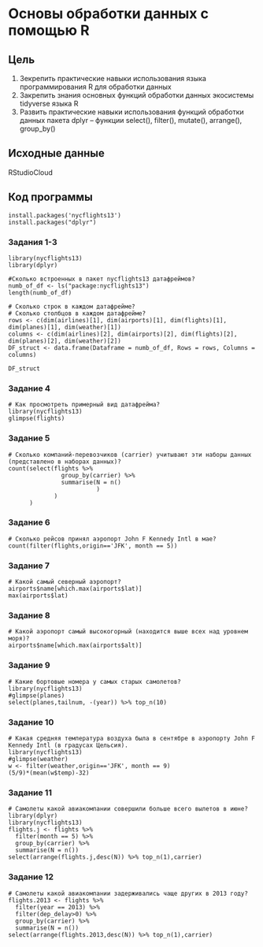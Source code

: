 # Основы обработки данных с помощью R

## Цель

1. Зекрепить практические навыки использования языка программирования R для обработки данных
2. Закрепить знания основных функций обработки данных экосистемы tidyverse языка R
3. Развить практические навыки использования функций обработки данных пакета dplyr – функции
select(), filter(), mutate(), arrange(), group_by()

## Исходные данные

RStudioCloud

## Код программы

```{r}
install.packages('nycflights13')
install.packages("dplyr")
```

### Задания 1-3

```{r}
library(nycflights13)
library(dplyr)

#Сколько встроенных в пакет nycflights13 датафреймов?
numb_of_df <- ls("package:nycflights13")
length(numb_of_df)

# Сколько строк в каждом датафрейме?
# Сколько столбцов в каждом датафрейме?
rows <- c(dim(airlines)[1], dim(airports)[1], dim(flights)[1], dim(planes)[1], dim(weather)[1])
columns <- c(dim(airlines)[2], dim(airports)[2], dim(flights)[2], dim(planes)[2], dim(weather)[2])
DF_struct <- data.frame(Dataframe = numb_of_df, Rows = rows, Columns = columns)

DF_struct
```

### Задание 4

```{r}
# Как просмотреть примерный вид датафрейма?
library(nycflights13)
glimpse(flights)
```

### Задание 5

```{r}
# Сколько компаний-перевозчиков (carrier) учитывают эти наборы данных (представлено в наборах данных)?
count(select(flights %>%
               group_by(carrier) %>%
               summarise(N = n()
                         )
             )
      )
```

### Задание 6

```{r}
# Сколько рейсов принял аэропорт John F Kennedy Intl в мае?
count(filter(flights,origin=='JFK', month == 5))
```

### Задание 7

```{r}
# Какой самый северный аэропорт?
airports$name[which.max(airports$lat)]
max(airports$lat)
```

### Задание 8

```{r}
# Какой аэропорт самый высокогорный (находится выше всех над уровнем моря)?
airports$name[which.max(airports$alt)]
```

### Задание 9

```{r}
# Какие бортовые номера у самых старых самолетов?
library(nycflights13)
#glimpse(planes)
select(planes,tailnum, -(year)) %>% top_n(10)
```

### Задание 10

```{r}
# Какая средняя температура воздуха была в сентябре в аэропорту John F Kennedy Intl (в градусах Цельсия).
library(nycflights13)
#glimpse(weather)
w <- filter(weather,origin=='JFK', month == 9)
(5/9)*(mean(w$temp)-32)
```

### Задание 11

```{r}
# Самолеты какой авиакомпании совершили больше всего вылетов в июне?
library(dplyr)
library(nycflights13)
flights.j <- flights %>%
  filter(month == 5) %>%
  group_by(carrier) %>%
  summarise(N = n())
select(arrange(flights.j,desc(N)) %>% top_n(1),carrier)

```

### Задание 12

```{r}
# Самолеты какой авиакомпании задерживались чаще других в 2013 году?
flights.2013 <- flights %>% 
  filter(year == 2013) %>%
  filter(dep_delay>0) %>%
  group_by(carrier) %>% 
  summarise(N = n())
select(arrange(flights.2013,desc(N)) %>% top_n(1),carrier)
```
